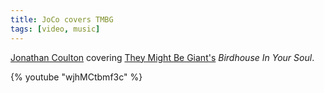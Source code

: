 ```yaml
---
title: JoCo covers TMBG
tags: [video, music]
---
```


[Jonathan Coulton](http://www.jonathancoulton.com/) covering [They Might Be Giant's](http://www.theymightbegiants.com/) _Birdhouse In Your Soul_.

{% youtube "wjhMCtbmf3c" %}
